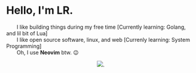 # Hello, I'm LR. 

  I like building things during my free time [Currently learning: Golang, and lil bit of Lua]  
  I like open source software, linux, and web [Currenly learning: System Programming]  
  Oh, I use **Neovim** btw. :wink:  
  
<p align="center">
  <img src="https://github-readme-streak-stats.herokuapp.com/?user=laureanray&theme=gruvbox"/>. 
</p>
